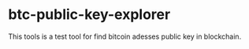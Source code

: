 # btc-public-key-explorer
This tools is a test tool for find bitcoin adesses public key in blockchain.
